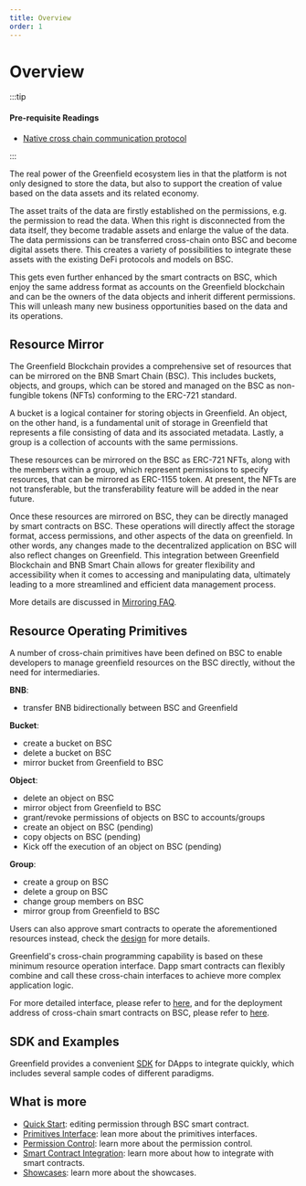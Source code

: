 ```yaml
---
title: Overview
order: 1
---
```


# Overview

:::tip

#### Pre-requisite Readings

* [Native cross chain communication protocol](../../guide/greenfield-blockchain/modules/cross-chain.md)

:::

The real power of the Greenfield ecosystem lies in that the platform is not only designed to store the data, but also to
support the creation of value based on the data assets and its related economy.

The asset traits of the data are firstly established on the permissions, e.g. the permission to read the data. When
this right is disconnected from the data itself, they become tradable assets and enlarge the value of the data. 
The data permissions can be transferred cross-chain onto BSC and become digital assets there. This creates a
variety of possibilities to integrate these assets with the existing DeFi protocols and models on BSC.

This gets even further enhanced by the smart contracts on BSC, which enjoy the same address format as accounts on the
Greenfield blockchain and can be the owners of the data objects and inherit different permissions. This will unleash
many new business opportunities based on the data and its operations.


## Resource Mirror
The Greenfield Blockchain provides a comprehensive set of resources that can be mirrored on the BNB Smart Chain (BSC). 
This includes buckets, objects, and groups, which can be stored and managed on the BSC as non-fungible tokens (NFTs) 
conforming to the ERC-721 standard.

A bucket is a logical container for storing objects in Greenfield. An object, on the other hand, is a fundamental unit 
of storage in Greenfield that represents a file consisting of data and its associated metadata. 
Lastly, a group is a collection of accounts with the same permissions.

These resources can be mirrored on the BSC as ERC-721 NFTs, along with the members within a group, which represent 
permissions to specify resources, that can be mirrored as ERC-1155 token. At present, the NFTs are not transferable, 
but the transferability feature will be added in the near future.

Once these resources are mirrored on BSC, they can be directly managed by smart contracts on BSC. 
These operations will directly affect the storage format, access permissions, and other aspects of the data on greenfield. 
In other words, any changes made to the decentralized application on BSC will also reflect changes on Greenfield. 
This integration between Greenfield Blockchain and BNB Smart Chain allows for greater flexibility and accessibility 
when it comes to accessing and manipulating data, ultimately leading to a more streamlined and efficient 
data management process.

More details are discussed in [Mirroring FAQ](../../faq/mirroring-faqs.md).

## Resource Operating Primitives

A number of cross-chain primitives have been defined on BSC to enable developers to manage greenfield resources on the 
BSC directly, without the need for intermediaries.

**BNB**:
- transfer BNB bidirectionally between BSC and Greenfield

**Bucket**:
- create a bucket on BSC
- delete a bucket on BSC
- mirror bucket from Greenfield to BSC

**Object**:
- delete an object on BSC 
- mirror object from Greenfield to BSC
- grant/revoke permissions of objects on BSC to accounts/groups
- create an object on BSC (pending)
- copy objects on BSC (pending)
- Kick off the execution of an object on BSC (pending)

**Group**:
- create a group on BSC
- delete a group on BSC
- change group members on BSC
- mirror group from Greenfield to BSC

Users can also approve smart contracts to operate the aforementioned resources instead, check the [design](permission-control.md) for more details.

Greenfield's cross-chain programming capability is based on these minimum resource operation interface. 
Dapp smart contracts can flexibly combine and call these cross-chain interfaces to achieve more complex application logic.

For more detailed interface, please refer to [here](primitive-interface.md), 
and for the deployment address of cross-chain smart contracts on BSC, please refer to [here](contract-list.md).

## SDK and Examples

Greenfield provides a convenient [SDK](https://github.com/bnb-chain/greenfield-contracts-sdk) for DApps to integrate quickly, 
which includes several sample codes of different paradigms.

## What is more

- [Quick Start](quick-start.md): editing permission through BSC smart contract.
- [Primitives Interface](primitive-interface.md): lean more about the primitives interfaces.
- [Permission Control](permission-control.md): learn more about the permission control.
- [Smart Contract Integration](dapp-integration.md): learn more about how to integrate with smart contracts.
- [Showcases](showcases.md): learn more about the showcases.



